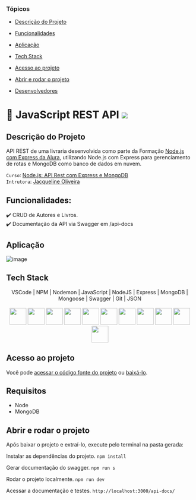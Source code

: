 ### Tópicos 

- [Descrição do Projeto](#descrição-do-projeto)

- [Funcionalidades](#funcionalidades)

- [Aplicação](#aplicação)

- [Tech Stack](#tech-stack)

- [Acesso ao projeto](#acesso-ao-projeto)

- [Abrir e rodar o projeto](#abrir-e-rodar-o-projeto)

- [Desenvolvedores](#desenvolvedores)

# :memo: JavaScript REST API <img src="http://img.shields.io/static/v1?label=STATUS&message=EM%20DESENVOLVIMENTO&color=GREEN&style=for-the-badge"/>

## Descrição do Projeto
API REST de uma livraria desenvolvida como parte da Formação <a href="https://cursos.alura.com.br/formacao-node-js-express">Node.js com Express da Alura</a>, utilizando Node.js com Express para gerenciamento de rotas e MongoDB como banco de dados em nuvem.

`Curso`: <a href="https://cursos.alura.com.br/course/nodejs-api-rest-express-mongodb">Node.js: API Rest com Express e MongoDB</a><br>
`Intrutora`: <a href="https://cursos.alura.com.br/user/jacqueline-r-oliveira">Jacqueline Oliveira</a>

## Funcionalidades:
:heavy_check_mark: CRUD de Autores e Livros. <br>
:heavy_check_mark:  Documentação da API via Swagger em <url-do-projeto>/api-docs

## Aplicação
![image](https://user-images.githubusercontent.com/1513309/217244900-f19e52e0-8b61-4d5b-94a4-3b7b1c0295d7.png)

## Tech Stack
<p align="center">
VSCode
  | 
  NPM 
  | 
  Nodemon 
  | 
  JavaScript 
  | 
  NodeJS 
  | 
  Express 
  | 
  MongoDB 
  | 
  Mongoose 
  | 
  Swagger 
  | 
  Git 
  | 
  JSON 
  <br><br>
  <img height="45" src="https://cdn.jsdelivr.net/gh/devicons/devicon/icons/vscode/vscode-original-wordmark.svg" />

  <img height="45" src="https://cdn.jsdelivr.net/gh/devicons/devicon/icons/npm/npm-original-wordmark.svg" />

  <img height="45" src="https://user-images.githubusercontent.com/13700/35731649-652807e8-080e-11e8-88fd-1b2f6d553b2d.png" />

  <img height="45" src="https://cdn.jsdelivr.net/gh/devicons/devicon/icons/javascript/javascript-plain.svg" />
  <img height="45" src="https://cdn.jsdelivr.net/gh/devicons/devicon/icons/nodejs/nodejs-original-wordmark.svg" />
  <img height="45" src="https://cdn.jsdelivr.net/gh/devicons/devicon/icons/express/express-original.svg" />

  <img height="45" src="https://cdn.jsdelivr.net/gh/devicons/devicon/icons/mongodb/mongodb-original-wordmark.svg" />
  <img height="45" src="https://mongoosejs.com/docs/images/mongoose5_62x30_transparent.png" />

  <img height="45" src="https://static1.smartbear.co/swagger/media/assets/images/swagger_logo.svg" />
  <img height="45" src="https://cdn.jsdelivr.net/gh/devicons/devicon/icons/git/git-original-wordmark.svg" />

  <img height="45" src="https://www.opc-router.de/wp-content/uploads/2020/08/what-is-json_600x250px.jpg" />
  </p>

## Acesso ao projeto
Você pode [acessar o código fonte do projeto](https://github.com/uiratan/node-express) ou [baixá-lo](https://github.com/uiratan/node-express/archive/refs/heads/main.zip).

## Requisitos
* Node
* MongoDB
  
## Abrir e rodar o projeto
Após baixar o projeto e extraí-lo, execute pelo terminal na pasta gerada:

Instalar as dependências do projeto.
`npm install`

Gerar documentação do swagger.
`npm run s`

Rodar o projeto localmente.
`npm run dev`

Acessar a documentação e testes.
`http://localhost:3000/api-docs/`
